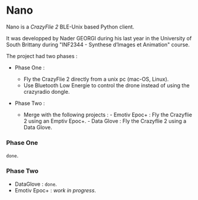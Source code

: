 # Nano

Nano is a *CrazyFlie 2* BLE-Unix based Python client.

It was developped by Nader GEORGI during his last year in the University of South Brittany during "INF2344 - Synthese d’Images et Animation" course.

The project had two phases :
- Phase One :
  - Fly the CrazyFlie 2 directly from a unix pc (mac-OS, Linux).
  - Use Bluetooth Low Energie to control the drone instead of using the crazyradio dongle.


- Phase Two  :
  - Merge with the following projects :
         -  Emotiv Epoc+ : Fly the Crazyflie 2 using an Emptiv Epoc+.
         -  Data Glove : Fly the Crazyflie 2 using a Data Glove.
         
         

### Phase One
`done`.

### Phase Two
-   DataGlove : `done`.
-   Emotiv Epoc+ : *work in progress*.
